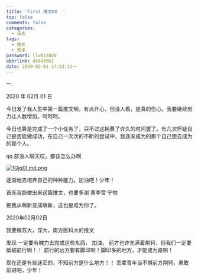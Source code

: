 ```yaml
---
title: 'First 推文KO  '
top: false
comments: false
categories:
  - 日志
tags:
  - 推文
  - 秀米
password: llw012800
abbrlink: d48495b1
date: 2020-02-01 17:53:11一
---
```


一.

<!-- more -->

2020 年 02月 01 日

今日发了我人生中第一篇推文啊，有点开心，但没人看，是真的伤心。我要继续努力让人数增加。呵呵呵。

今日也算是完成了一个小任务了，只不过这耗费了许久的时间罢了。有几次怀疑自己是否能做成功，在自己一次次的不断的尝试中，我逐渐成为的那个自己想去成为的那个人。

qq 群没人聊天哎，那该怎么办啊

[![1Gjq0I.md.png](https://s2.ax1x.com/2020/02/01/1Gjq0I.md.png)](https://imgchr.com/i/1Gjq0I)

逐渐地去培养自己的种种能力，加油吧！少年！

首先我能做出来这篇推文，也要多谢   黄李雪 宁啦     

把我从萌新变成萌新，这也是难为你了。



2020年02月02日

我要做苏大，深大，南方医科大的推文

发现    一定要有魄力去完成这些东西，  加油，  前方也许充满着荆轲，但我们一定要砥砺前行啊！！ 前行的远方要有脚印啊！脚印多的地方，才能成为路啊！

现在还是有些迷茫的，不知前方是什么地方！！   吾辈青年当不惧前方荆轲，勇敢前进吧，少年！



